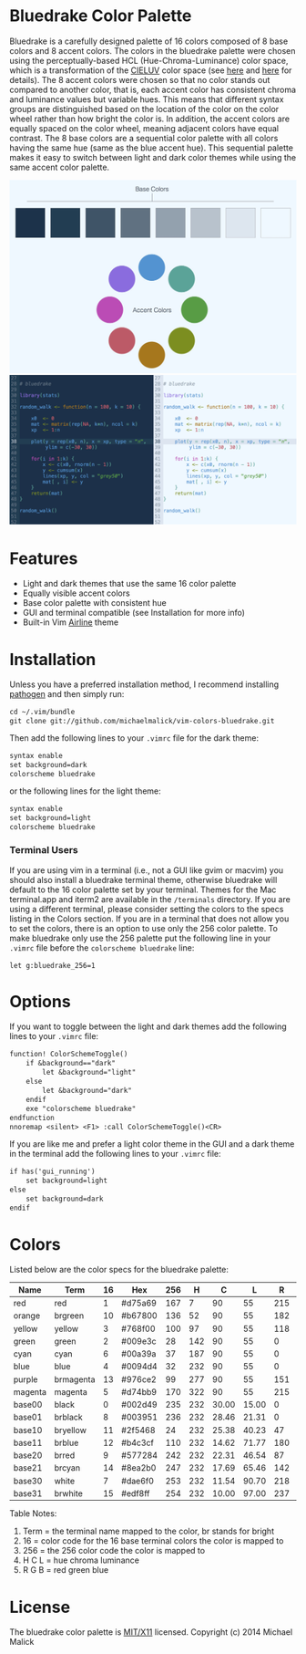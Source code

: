 # Bluedrake Color Palette


Bluedrake is a carefully designed palette of 16 colors composed of 8 base colors
and 8 accent colors. The colors in the bluedrake palette were chosen using the
perceptually-based HCL (Hue-Chroma-Luminance) color space, which is a
transformation of the [CIELUV](https://en.wikipedia.org/wiki/CIELUV) color space
(see [here](http://www.r-project.org/conferences/DSC-2003/Proceedings/Ihaka.pdf)
and
[here](https://www.sciencedirect.com/science/article/pii/S0167947308005549?np=y)
for details). The 8 accent colors were chosen so that no color stands out
compared to another color, that is, each accent color has consistent chroma and
luminance values but variable hues. This means that different syntax groups
are distinguished based on the location of the color on the color wheel
rather than how bright the color is. In addition, the accent colors are
equally spaced on the color wheel, meaning adjacent colors have equal contrast.
The 8 base colors are a sequential color palette with all colors having the same
hue (same as the blue accent hue). This sequential palette makes it
easy to switch between light and dark color themes while using the same accent
color palette.

 
![Color Palette](/screenshots/palette.jpg)
![Light Theme](/screenshots/screen.jpg)



# Features
  - Light and dark themes that use the same 16 color palette
  - Equally visible accent colors
  - Base color palette with consistent hue
  - GUI and terminal compatible (see Installation for more info)
  - Built-in Vim [Airline](https://github.com/bling/vim-airline) theme



# Installation
Unless you have a preferred installation method, I recommend installing
[pathogen](https://github.com/tpope/vim-pathogen) and then simply run:

    cd ~/.vim/bundle
    git clone git://github.com/michaelmalick/vim-colors-bluedrake.git

Then add the following lines to your `.vimrc` file for the dark theme:

    syntax enable
    set background=dark
    colorscheme bluedrake

or the following lines for the light theme:

    syntax enable
    set background=light
    colorscheme bluedrake

### Terminal Users
If you are using vim in a terminal (i.e., not a GUI like gvim or macvim) you
should also install a bluedrake terminal theme, otherwise bluedrake will default
to the 16 color palette set by your terminal. Themes for the Mac terminal.app
and iterm2 are available in the `/terminals` directory. If you are using a
different terminal, please consider setting the colors to the specs listing in
the Colors section. If you are in a terminal that does not allow you to set the
colors, there is an option to use only the 256 color palette. To make bluedrake
only use the 256 palette put the following line in your `.vimrc` file before the
`colorscheme bluedrake` line:

    let g:bluedrake_256=1



# Options
If you want to toggle between the light and dark themes add the following lines
to your `.vimrc` file:

    function! ColorSchemeToggle()
        if &background=="dark"
            let &background="light"
        else
            let &background="dark"
        endif
        exe "colorscheme bluedrake"
    endfunction
    nnoremap <silent> <F1> :call ColorSchemeToggle()<CR>

If you are like me and prefer a light color theme in the GUI and a dark theme in
the terminal add the following lines to your `.vimrc` file:

    if has('gui_running')
        set background=light
    else
        set background=dark
    endif



# Colors
Listed below are the color specs for the bluedrake palette:


|Name    | Term      | 16 | Hex     | 256 | H   | C     | L     | R   | G   | B  |
|--------|-----------|----|---------|-----|-----|-------|-------|-----|-----|----|
|red     | red       | 1  | #d75a69 | 167 | 7   | 90    | 55    | 215 | 90  | 105|
|orange  | brgreen   | 10 | #b67800 | 136 | 52  | 90    | 55    | 182 | 120 | 0  |
|yellow  | yellow    | 3  | #768f00 | 100 | 97  | 90    | 55    | 118 | 143 | 0  |
|green   | green     | 2  | #009e3c | 28  | 142 | 90    | 55    | 0   | 158 | 60 |
|cyan    | cyan      | 6  | #00a39a | 37  | 187 | 90    | 55    | 0   | 163 | 154|
|blue    | blue      | 4  | #0094d4 | 32  | 232 | 90    | 55    | 0   | 148 | 212|
|purple  | brmagenta | 13 | #976ce2 | 99  | 277 | 90    | 55    | 151 | 108 | 226|
|magenta | magenta   | 5  | #d74bb9 | 170 | 322 | 90    | 55    | 215 | 75  | 185|
|base00  | black     | 0  | #002d49 | 235 | 232 | 30.00 | 15.00 | 0   | 45  | 73 |
|base01  | brblack   | 8  | #003951 | 236 | 232 | 28.46 | 21.31 | 0   | 57  | 81 |
|base10  | bryellow  | 11 | #2f5468 | 24  | 232 | 25.38 | 40.23 | 47  | 84  | 104|
|base11  | brblue    | 12 | #b4c3cf | 110 | 232 | 14.62 | 71.77 | 180 | 195 | 207|
|base20  | brred     | 9  | #577284 | 242 | 232 | 22.31 | 46.54 | 87  | 114 | 132|
|base21  | brcyan    | 14 | #8ea2b0 | 247 | 232 | 17.69 | 65.46 | 142 | 162 | 176|
|base30  | white     | 7  | #dae6f0 | 253 | 232 | 11.54 | 90.70 | 218 | 230 | 240|
|base31  | brwhite   | 15 | #edf8ff | 254 | 232 | 10.00 | 97.00 | 237 | 248 | 255|


Table Notes:

  1. Term = the terminal name mapped to the color, br stands for bright
  2. 16 = color code for the 16 base terminal colors the color is mapped to
  3. 256 = the 256 color code the color is mapped to
  4. H C L = hue chroma luminance
  5. R G B = red green blue



# License 
The bluedrake color palette is [MIT/X11](http://opensource.org/licenses/MIT)
licensed. Copyright (c) 2014 Michael Malick
